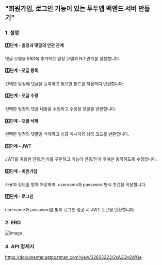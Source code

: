 ##  "회원가입, 로그인 기능이 있는 투두앱 백엔드 서버 만들기"

### 1. 설명

#### 1️⃣단계 - 일정과 댓글의 연관 관계

댓글 모델을 ERD에 추가하고 일정 모델과 N:1 관계를 설정합니다.


#### 2️⃣단계 - 댓글 등록

선택한 일정에 댓글을 등록하고 필요한 필드를 저장하여 반환합니다.


#### 3️⃣단계 - 댓글 수정

선택한 일정의 댓글 내용을 수정하고 수정된 댓글을 반환합니다.


#### 4️⃣단계 - 댓글 삭제

선택한 일정의 댓글을 삭제하고 성공 메시지와 상태 코드를 반환합니다.


#### 5️⃣단계 - JWT

JWT를 이용한 인증/인가를 구현하고 기능이 인증/인가 후에만 동작하도록 수정합니다.


#### 6️⃣단계 - 회원가입

사용자 정보를 받아 저장하며, username과 password 형식 조건을 적용합니다.


#### 7️⃣단계 - 로그인

username과 password를 받아 로그인 성공 시 JWT 토큰을 반환합니다.


### 2. ERD 
![image](https://github.com/leesebi/scheduleAppServer/assets/42925834/efa272ba-7d70-46a0-9783-2587fbdd6f69)


### 3. API 명세서
https://documenter.getpostman.com/view/32823223/2sA3Qv8WQe

